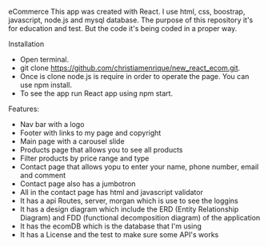 eCommerce
This app was created with React. I use html, css, boostrap, javascript, node.js and mysql database.
The purpose of this repository it's for education and test. But the code it's being coded in a proper way.

Installation
* Open terminal.
* git clone https://github.com/christiamenrique/new_react_ecom.git.
* Once is clone node.js is require in order to operate the page. You can use npm install.
* To see the app run React app using npm start.

Features:
* Nav bar with a logo
* Footer with links to my page and copyright
* Main page with a carousel slide
* Products page that allows you to see all products
* Filter products	by price range and type
* Contact page that allows yopu to enter your name, phone number, email and comment
* Contact page also has a jumbotron
* All in the contact page has html and javascript validator
* It has a api Routes, server, morgan which is use to see the loggins
* It has a design diagram which include the ERD (Entity Relationship Diagram)
 and FDD (functional decomposition diagram) of the application
* It has the ecomDB which is the database that I'm using
* It has a License and the test to make sure some API's works





